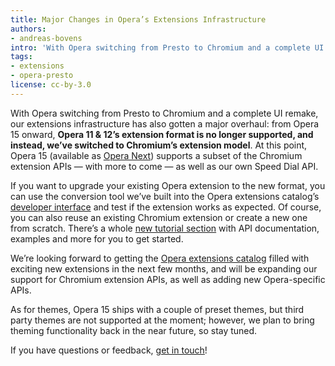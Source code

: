 ```yaml
---
title: Major Changes in Opera’s Extensions Infrastructure
authors:
- andreas-bovens
intro: 'With Opera switching from Presto to Chromium and a complete UI remake, our extensions infrastructure has also gotten a major overhaul: from Opera 15 onward, Opera 11 & 12’s extension format is no longer supported, and instead, we’ve switched to Chromium’s extension model.'
tags:
- extensions
- opera-presto
license: cc-by-3.0
---
```


With Opera switching from Presto to Chromium and a complete UI remake, our extensions infrastructure has also gotten a major overhaul: from Opera 15 onward, **Opera 11 & 12’s extension format is no longer supported, and instead, we’ve switched to Chromium’s extension model**. At this point, Opera 15 (available as [Opera Next][1]) supports a subset of the Chromium extension APIs — with more to come — as well as our own Speed Dial API.

[1]: https://www.opera.com/next/

If you want to upgrade your existing Opera extension to the new format, you can use the conversion tool we’ve built into the Opera extensions catalog’s [developer interface][2] and test if the extension works as expected. Of course, you can also reuse an existing Chromium extension or create a new one from scratch. There’s a whole [new tutorial section][3] with API documentation, examples and more for you to get started.

[2]: https://addons.opera.com/developer/
[3]: https://dev.opera.com/extensions/

We’re looking forward to getting the [Opera extensions catalog][4] filled with exciting new extensions in the next few months, and will be expanding our support for Chromium extension APIs, as well as adding new Opera-specific APIs.

[4]: https://addons.opera.com/extensions/

As for themes, Opera 15 ships with a couple of preset themes, but third party themes are not supported at the moment; however, we plan to bring theming functionality back in the near future, so stay tuned.

If you have questions or feedback, [get in touch][5]!

[5]: https://twitter.com/odevrel
